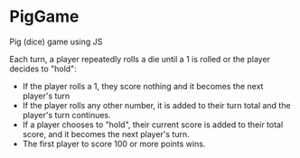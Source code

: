 # PigGame
Pig (dice) game using JS

Each turn, a player repeatedly rolls a die until a 1 is rolled or the player decides to "hold":

- If the player rolls a 1, they score nothing and it becomes the next player's turn
- If the player rolls any other number, it is added to their turn total and the player's turn continues.
- If a player chooses to "hold", their current score is added to their total score, and it becomes the next player's turn.
- The first player to score 100 or more points wins.
